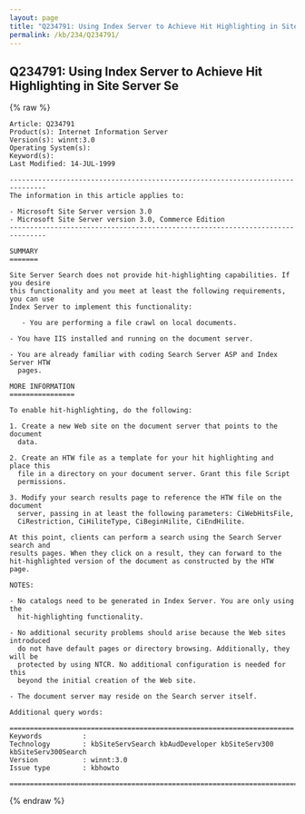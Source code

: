 ```yaml
---
layout: page
title: "Q234791: Using Index Server to Achieve Hit Highlighting in Site Server Se"
permalink: /kb/234/Q234791/
---
```


## Q234791: Using Index Server to Achieve Hit Highlighting in Site Server Se

{% raw %}

	Article: Q234791
	Product(s): Internet Information Server
	Version(s): winnt:3.0
	Operating System(s): 
	Keyword(s): 
	Last Modified: 14-JUL-1999
	
	-------------------------------------------------------------------------------
	The information in this article applies to:
	
	- Microsoft Site Server version 3.0 
	- Microsoft Site Server version 3.0, Commerce Edition 
	-------------------------------------------------------------------------------
	
	SUMMARY
	=======
	
	Site Server Search does not provide hit-highlighting capabilities. If you desire
	this functionality and you meet at least the following requirements, you can use
	Index Server to implement this functionality:
	
	   - You are performing a file crawl on local documents.
	
	- You have IIS installed and running on the document server.
	
	- You are already familiar with coding Search Server ASP and Index Server HTW
	  pages.
	
	MORE INFORMATION
	================
	
	To enable hit-highlighting, do the following:
	
	1. Create a new Web site on the document server that points to the document
	  data.
	
	2. Create an HTW file as a template for your hit highlighting and place this
	  file in a directory on your document server. Grant this file Script
	  permissions.
	
	3. Modify your search results page to reference the HTW file on the document
	  server, passing in at least the following parameters: CiWebHitsFile,
	  CiRestriction, CiHiliteType, CiBeginHilite, CiEndHilite.
	
	At this point, clients can perform a search using the Search Server search and
	results pages. When they click on a result, they can forward to the
	hit-highlighted version of the document as constructed by the HTW page.
	
	NOTES:
	
	- No catalogs need to be generated in Index Server. You are only using the
	  hit-highlighting functionality.
	
	- No additional security problems should arise because the Web sites introduced
	  do not have default pages or directory browsing. Additionally, they will be
	  protected by using NTCR. No additional configuration is needed for this
	  beyond the initial creation of the Web site.
	
	- The document server may reside on the Search server itself.
	
	Additional query words:
	
	======================================================================
	Keywords          :  
	Technology        : kbSiteServSearch kbAudDeveloper kbSiteServ300 kbSiteServ300Search
	Version           : winnt:3.0
	Issue type        : kbhowto
	
	=============================================================================
	

{% endraw %}
